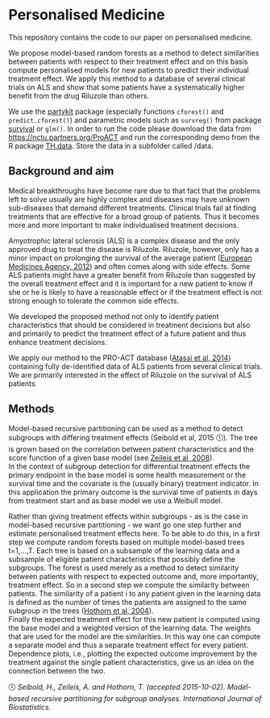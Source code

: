 # Personalised Medicine

This repository contains the code to our paper on personalised medicine.

We propose model-based random forests as a method to detect
similarities between patients with respect to their treatment effect
and on this basis compute personalised models for new patients to
predict their individual treatment effect.  We apply this method to a
database of several clinical trials on ALS and show that some patients
have a systematically higher benefit from the drug Riluzole than
others. 

We use the [partykit](https://cran.r-project.org/web/packages/partykit) package (especially functions `cforest()` and `predict.cforest()`) and parametric 
models such as `survreg()` from package [survival](https://cran.r-project.org/web/packages/survival) or `glm()`.
In order to run the code please download the data from https://nctu.partners.org/ProACT and run the
corresponding demo from the R package [TH.data](https://cran.r-project.org/web/packages/TH.data). Store the data in a subfolder called /data.


## Background and aim
Medical breakthroughs have become rare due to that fact that the problems left
to solve usually are highly complex and diseases may have unknown sub-diseases
that demand different treatments. Clinical trials fail at finding treatments
that are effective for a broad group of patients. Thus it becomes more and more
important to make individualised treatment decisions.

Amyotrophic lateral sclerosis (ALS) is a complex disease and the only approved
drug to treat the disease is Riluzole. Riluzole, however, only has a minor
impact on prolonging the survival of the average patient 
([European Medicines Agency, 2012](http://www.ema.europa.eu/docs/en_GB/document_library/EPAR_-_Summary_for_the_public/human/002622/WC500127609.pdf)) 
and often comes along with side effects.  Some ALS patients might
have a greater benefit from Riluzole than suggested by the overall treatment
effect and it is important for a new patient to know if she or he is likely to
have a reasonable effect or if the treatment effect is not strong enough to
tolerate the common side effects.

We developed the proposed method not only to identify patient characteristics
that should be considered in treatment decisions but also and primarily to
predict the treatment effect of a future patient and thus enhance treatment
decisions.

We apply our method to the PRO-ACT database 
([Atassi et al, 2014](http://dx.doi.org/10.1212/WNL.0000000000000951)) containing
fully de-identified data of ALS patients from several clinical trials. We 
are primarily interested in the effect of Riluzole on the survival of ALS
patients. 


## Methods
Model-based recursive partitioning can be used as a method to detect subgroups
with differing treatment effects (Seibold et al, 2015 :clock5:).  The tree is grown
based on the correlation between patient characteristics and the score function
of a given base model (see [Zeileis et al, 2008](http://dx.doi.org/10.1198/106186008X319331)).  
In the context of subgroup
detection for differential treatment effects the primary endpoint in the base
model is some health measurement or the survival time and the covariate is the
(usually binary) treatment indicator.  In this application the primary outcome
is the survival time of patients in days from treatment start and as base model
we use a Weibull model.  

Rather than giving treatment effects within subgroups - as is the case in
model-based recursive partitioning - we want go one step further and estimate
personalised treatment effects here. To be able to do this, in a first step we
compute random forests based on multiple model-based trees t=1,...,T. Each
tree is based on a subsample of the learning data and a
subsample of eligible patient characteristics that possibly define the
subgroups.  The forest is used merely as a method to detect similarity between
patients with respect to expected outcome and, more importantly, treatment
effect. So in a second step we compute the similarity between patients.  The
similarity of a patient i to any patient given in the learning data is
defined as the number of times the patients are assigned to the same subgroup
in the trees ([Hothorn et al, 2004](http://dx.doi.org/10.1002/sim.1593)).  
Finally the expected treatment effect for this
new patient is computed using the base model and a weighted version of the
learning data.  The weights that are used for the model are the similarities.
In this way one can compute a separate model and thus a separate treatment
effect for every patient. 
Dependence plots, i.e., plotting the expected outcome improvement by the
treatment against the single patient characteristics, give us an idea on the
connection between the two. 




:clock5: *Seibold, H., Zeileis, A. and Hothorn, T. (accepted 2015-10-02). Model-based
recursive partitioning for subgroup analyses. International Journal of Biostatistics.*
